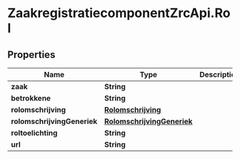 # ZaakregistratiecomponentZrcApi.Rol

## Properties
Name | Type | Description | Notes
------------ | ------------- | ------------- | -------------
**zaak** | **String** |  | 
**betrokkene** | **String** |  | 
**rolomschrijving** | [**Rolomschrijving**](Rolomschrijving.md) |  | 
**rolomschrijvingGeneriek** | [**RolomschrijvingGeneriek**](RolomschrijvingGeneriek.md) |  | 
**roltoelichting** | **String** |  | 
**url** | **String** |  | [optional] 


